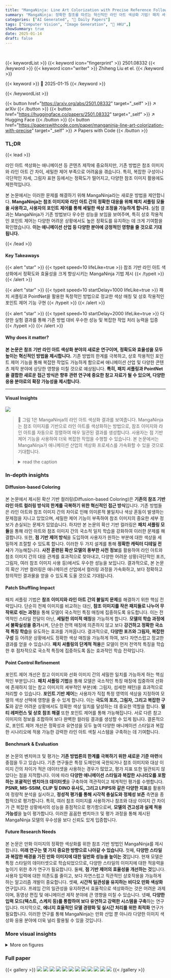 ```yaml
---
title: "MangaNinja: Line Art Colorization with Precise Reference Following"
summary: "MangaNinja: 정확한 참조를 따르는 혁신적인 라인 아트 색상화 기법! 패치 셔플링과 PointNet 기반의 상호 작용적 포인트 제어로 정교한 색상 표현과 복잡한 작업 지원!"
categories: ["AI Generated", "🤗 Daily Papers"]
tags: ["Computer Vision", "Image Generation", "🏢 HKU",]
showSummary: true
date: 2025-01-14
draft: false
---
```


<br>

{{< keywordList >}}
{{< keyword icon="fingerprint" >}} 2501.08332 {{< /keyword >}}
{{< keyword icon="writer" >}} Zhiheng Liu et el. {{< /keyword >}}
 
{{< keyword >}} 🤗 2025-01-15 {{< /keyword >}}
 
{{< /keywordList >}}

{{< button href="https://arxiv.org/abs/2501.08332" target="_self" >}}
↗ arXiv
{{< /button >}}
{{< button href="https://huggingface.co/papers/2501.08332" target="_self" >}}
↗ Hugging Face
{{< /button >}}
{{< button href="https://paperswithcode.com/paper/manganinja-line-art-colorization-with-precise" target="_self" >}}
↗ Papers with Code
{{< /button >}}




### TL;DR


{{< lead >}}

라인 아트 색상화는 애니메이션 등 콘텐츠 제작에 중요하지만, 기존 방법은 참조 이미지와 라인 아트 간 차이, 세밀한 제어 부족으로 어려움을 겪습니다. 특히, 복잡한 구성이나 극단적인 자세, 그림자 표현 등에서는 정확도가 떨어지고, 다양한 참조 이미지 활용에도 제한적입니다. 

본 논문에서는 이러한 문제를 해결하기 위해 MangaNinja라는 새로운 방법을 제안합니다. **MangaNinja는 참조 이미지와 라인 아트 간의 정확한 대응을 위해 패치 셔플링 모듈을 사용하고, 사용자의 포인트 제어를 통해 세밀한 색상 조정을 가능하게 합니다.**  실험 결과는 MangaNinja가 기존 방법보다 우수한 성능을 보임을 보여주며, 특히 상호 작용적인 포인트 제어는 다양한 어려운 상황에서도 높은 정확도를 유지하는 데 크게 기여함을 확인했습니다. **이는 애니메이션 산업 등 다양한 분야에 긍정적인 영향을 줄 것으로 기대됩니다.**

{{< /lead >}}


#### Key Takeaways

{{< alert "star" >}}
{{< typeit speed=10 lifeLike=true >}} 참조 기반 라인 아트 색상화에서 정확도와 효율성을 크게 향상시키는 MangaNinja 기법 제시 {{< /typeit >}}
{{< /alert >}}

{{< alert "star" >}}
{{< typeit speed=10 startDelay=1000 lifeLike=true >}} 패치 셔플링과 PointNet을 활용한 독창적인 방법으로 정교한 색상 매칭 및 상호 작용적인 포인트 제어 기능 구현 {{< /typeit >}}
{{< /alert >}}

{{< alert "star" >}}
{{< typeit speed=10 startDelay=2000 lifeLike=true >}} 다양한 실험 결과를 통해 기존 방법 대비 우수한 성능 및 복잡한 작업 처리 능력을 입증 {{< /typeit >}}
{{< /alert >}}

#### Why does it matter?
**본 논문은 참조 기반 라인 아트 색상화 분야의 새로운 연구이며, 정확도와 효율성을 모두 높이는 혁신적인 방법을 제시합니다.** 기존 방법의 한계를 극복하고, 상호 작용적인 포인트 제어 기능을 통해 복잡한 작업도 가능하게 함으로써 애니메이션 산업 및 다양한 콘텐츠 제작 분야에 상당한 영향을 미칠 것으로 예상됩니다. **특히, 패치 셔플링과 PointNet을 결합한 새로운 접근 방식은 향후 관련 연구에 중요한 참고 자료가 될 수 있으며, 다양한 응용 분야로의 확장 가능성을 제시합니다.**

------
#### Visual Insights



![](https://arxiv.org/html/2501.08332/x2.png)

> 🔼 그림 1은 MangaNinja의 라인 아트 색상화 결과를 보여줍니다. MangaNinja는 참조 이미지를 기반으로 라인 아트를 색상화하는 방법으로, 참조 이미지와 라인 아트를 자동으로 정렬하여 매우 일관된 결과를 생성합니다.  사용자는 점 기반 제어 기능을 사용하여 더욱 복잡한 작업을 수행할 수 있습니다.  본 논문에서는 MangaNinja가 애니메이션 산업의 색상화 프로세스를 가속화할 수 있을 것으로 기대합니다.
> <details>
> <summary>read the caption</summary>
> Figure 1: Line art colorization results. We propose MangaNinja, a reference-based line art colorization method. MangaNinja automatically aligns the reference with the line art for colorization, demonstrating remarkable consistency. Additionally, users can achieve more complex tasks using point control. We hope that MangaNinja can accelerate the colorization process in the anime industry.
> </details>







### In-depth insights


#### Diffusion-based Coloring
본 논문에서 제시된 확산 기반 컬러링(Diffusion-based Coloring)은 **기존의 참조 기반 라인 아트 컬러링 방식의 한계를 극복하기 위한 혁신적인 접근 방식**입니다. 기존 방법들은 라인 아트와 참조 이미지 간의 차이로 인해 의미론적 불일치나 색상 혼동이 발생하는 문제점을 지니고 있었으며, 세밀한 제어 기능이 부족하여 참조 이미지의 중요한 세부 정보가 손실되는 문제가 있었습니다.  하지만 본 논문의 확산 기반 컬러링은 **패치 셔플링 모듈**을 통해 라인 아트와 참조 이미지 간의 국소적 일치 학습을 강화하여 이러한 문제를 해결합니다. 또한, **점 기반 제어 방식**을 도입하여 사용자가 원하는 부분에 대한 색상을 세밀하게 조절할 수 있도록 합니다. 이러한 두 가지 설계를 통해 **정확한 캐릭터 디테일 전사**가 가능해집니다.  **사전 훈련된 확산 모델의 풍부한 사전 정보**를 활용하여 라인 아트와 참조 이미지 간의 대응 관계를 효과적으로 찾아내고, 다양한 어려운 상황(극단적인 포즈, 그림자, 여러 참조 이미지 사용 등)에서도 우수한 성능을 보입니다.  결과적으로, 본 논문의 확산 기반 컬러링은 애니메이션 산업에서 컬러링 과정을 가속화하고, 보다 정확하고 창의적인 결과물을 얻을 수 있도록 도울 것으로 기대됩니다.

#### Patch Shuffling Impact
패치 셔플링 기법은 **참조 이미지와 라인 아트 간의 불일치 문제**를 해결하기 위한 핵심 전략입니다. 단순히 전체 이미지를 비교하는 대신, **참조 이미지를 작은 패치들로 나누어 무작위로 섞는 과정**을 통해 모델이 국소적인 특징 매칭에 집중하도록 유도합니다. 이는 전역적인 스타일 전달이 아닌, **세밀한 의미적 매칭**을 가능하게 합니다.  **모델의 학습 과정에서 불확실성을 증가**시켜, 단순한 전역 매칭에 의존하지 않고 보다 **강건하고 정확한 국소적 특징 학습**을 유도하는 효과를 가져옵니다.  결과적으로,  **다양한 포즈와 그림자, 복잡한 구성** 등 어려운 상황에서도 정확한 색상 매칭을 가능하게 하여, 보다 자연스럽고 정교한 결과를 얻을 수 있습니다.  **패치 셔플링의 단계적 적용**은 모델이 먼저 전역적 특징을 학습한 후 점차적으로 국소적 특징에 집중하도록 돕는 효과적인 학습 전략입니다.

#### Point Control Refinement
포인트 제어 개선은 참고 이미지와 선화 이미지 간의 세밀한 일치를 가능하게 하는 핵심적인 부분입니다. **패치 셔플링 기법**을 통해 모델은 국소적인 특징 매칭에 집중하여 선화에 존재하지 않는 참고 이미지의 세부적인 부분(예: 그림자, 섬세한 패턴)을 효과적으로 처리할 수 있습니다.  **포인트 기반 제어**는 사용자가 직접 특정 영역의 색상을 지정하여 모델의 색상 선택에 영향을 줄 수 있게 합니다. 이는 **극도의 포즈, 그림자, 그리고 복잡한 구도**와 같은 어려운 상황에서도 정확한 색상 일치를 달성하는 데 중요한 역할을 합니다.  **멀티 레퍼런스 및 상호 참조 해결** 또한 포인트 제어를 통해 가능해집니다. 서로 다른 참고 이미지의 정보를 조합하여 보다 완벽한 컬러링 결과를 생성할 수 있게 됩니다.  결론적으로, 포인트 제어 개선은 정확성과 유연성을 모두 높여 다양한 애니메이션 스타일과 복잡한 시나리오에 적용 가능한 강력한 라인 아트 색칠 시스템을 구축하는 데 기여합니다.

#### Benchmark & Evaluation
본 논문의 벤치마크 및 평가는 **기존 방법론의 한계를 극복하기 위한 새로운 기준 마련**에 중점을 두고 있습니다.  기존 연구들은 특정 도메인에 국한되거나 참조 이미지와 대상 이미지 간의 차이가 적은 데이터셋을 사용하는 경우가 많았고, 평가 지표 또한 일관되지 않았다는 점을 지적합니다. 이에 따라 **다양한 애니메이션 스타일과 복잡한 시나리오를 포함하는 포괄적인 벤치마크 데이터셋**을 구축하여 객관적이고 체계적인 평가를 수행합니다.  **PSNR, MS-SSIM, CLIP 및 DINO 유사도, 그리고 LPIPS와 같은 다양한 지표**를 활용하여 정량적 분석을 실시하고, **정성적 평가를 통해 시각적 충실도와 정체성 보존** 측면을 종합적으로 평가합니다. 특히, 여러 참조 이미지를 사용하거나 참조와 대상 이미지 간 차이가 큰 복잡한 상황에서의 성능을 중점적으로 평가함으로써, **모델의 견고성과 실제 적용 가능성**을 높이 평가합니다. 이러한 꼼꼼한 벤치마크 및 평가 과정을 통해 제시된 MangaNinja 모델의 우수성을 보다 신뢰도 있게 입증합니다.

#### Future Research Needs
본 논문은 만화 이미지의 정확한 색상화를 위한 참조 기반 방법인 MangaNinja를 제시합니다.  **미래 연구는 몇 가지 중요한 방향으로 나아갈 수 있습니다.** 첫째, **다양한 스타일과 복잡한 배경을 가진 만화 이미지에 대한 일반화 성능을 높이는 것**입니다.  현재 모델은 특정 스타일의 데이터셋으로 학습되었으므로, 다양한 스타일의 이미지에 대한 적응력을 높이기 위한 추가 연구가 필요합니다. 둘째, **점 기반 제어의 효율성을 개선하는 것**입니다.  사용자 입력에 대한 의존도를 줄이고, 보다 자연스럽고 직관적인 상호작용을 가능하게 하는 알고리즘 개발이 중요합니다. 셋째, **시간적 일관성을 유지하는 비디오 만화 색상화** 연구입니다. 프레임 간의 일관성을 유지하면서 효율적으로 색상화하는 것은 어려운 과제이며, 동영상 편집 및 애니메이션 제작 분야에 큰 영향을 미칠 수 있습니다.  넷째, **다양한 입력 모드(텍스트, 스케치 등)를 통합하여 보다 유연하고 강력한 시스템을 구축**하는 연구입니다.  마지막으로, **에너지 효율적인 모델 경량화 및 실시간 처리를 위한 최적화** 연구가 필요합니다.  이러한 연구를 통해 MangaNinja는 만화 산업 뿐 아니라 다양한 이미지 색상화 응용 분야에 더욱 널리 활용될 수 있을 것입니다.


### More visual insights

<details>
<summary>More on figures
</summary>


![](https://arxiv.org/html/2501.08332/x3.png)

> 🔼 그림 2는 MangaNinja가 점 기반 안내를 통해 어떻게 다양한 어려운 작업들을 처리할 수 있는지 보여줍니다. 예를 들어, 참조 이미지와 라인 아트 간에 상당한 차이가 있더라도 세부 정보를 유지하면서 색상을 정확하게 일치시킬 수 있습니다. 4.3절에서 더 자세히 설명합니다.
> <details>
> <summary>read the caption</summary>
> Figure 2: Visualization of point guidance. By introducing points as guidance, MangaNinja can tackle many challenging tasks, such as when there are significant variations between reference images and line art while preserving details. See more in Sec. 4.3.
> </details>



![](https://arxiv.org/html/2501.08332/x4.png)

> 🔼 그림 3은 MangaNinja의 훈련 과정을 보여줍니다. 비디오 데이터에서 두 프레임을 무작위로 선택하여 하나는 참조 이미지로, 다른 하나는 라인 아트 이미지로 사용합니다. 두 프레임 모두 각각 참조 U-Net과 잡음 제거 U-Net에 입력됩니다. 모델의 자동 매칭 및 세밀한 제어 기능을 향상시키기 위해 점진적 패치 셔플링을 포함한 일련의 훈련 전략을 제안합니다. 또한 기존 모델을 사용하여 두 프레임에서 매칭 포인트를 추출하고 이러한 점 지도를 PointNet을 통해 주 분기에 입력합니다.
> <details>
> <summary>read the caption</summary>
> Figure 3: The training process of MangaNinja. We randomly select two frames from video data, using one frame as a reference image and extracting the line art from the other. Both frames are input into the Reference U-Net and the Denoising U-Net, respectively. To enhance the model’s automatic matching and fine-grained control capabilities, we propose a series of training strategies, including progressive patch shuffling. Additionally, we employ an off-the-shelf model to extract matching points from the two frames, and these point maps are fed into the main branch through PointNet.
> </details>



![](https://arxiv.org/html/2501.08332/x5.png)

> 🔼 그림 4는 제안된 MangaNinja 방법과 기존의 최첨단 비생성적 컬러라이제이션 방법인 BasicPBC, 일관성 생성 방법인 IP-Adapter, AnyDoor 방법을 비교한 결과를 보여줍니다.  결과는 MangaNinja가 색상 정확도와 생성된 이미지 품질 면에서 다른 방법들보다 상당히 우수함을 보여줍니다. 특히, MangaNinja는 생성 결과에 포인트 기반의 가이드를 사용하지 않고도 우수한 성능을 달성했다는 점을 강조합니다.  각 방법의 결과 이미지를 나란히 배치하여 시각적으로 비교하며, 참조 이미지, 라인 아트, 각 방법의 결과 이미지, 그리고 정답 이미지를 함께 제시합니다. 이를 통해 사용자는 각 방법의 장단점과 제안된 방법의 우수성을 명확하게 이해할 수 있습니다.
> <details>
> <summary>read the caption</summary>
> Figure 4: Qualitative comparisons. We compare our method with the state-of-the-art non-generative colorization method BasicPBC, the consistency generation method IP-Adapter, and AnyDoor. The results demonstrate that our method significantly outperforms them in terms of colorization accuracy and generated image quality. Notably, our method does not use points for guidance in the generated results.
> </details>



![](https://arxiv.org/html/2501.08332/x6.png)

> 🔼 그림 5는 다양한 자세나 누락된 세부 정보가 있는 어려운 상황에서 점 기반 안내를 사용하여 MangaNinja가 어떻게 여러 가지 어려운 작업을 처리할 수 있는지 보여줍니다.  첫 번째와 두 번째 줄에서는 참조 이미지와 라인 아트 간에 상당한 차이가 있습니다.  또한, 사용자는 참조 이미지에 일치하는 부분이 없는 영역이나 요소(예: 세 번째 샘플의 옷 아랫부분)를 색칠하기 위해 점 기반 안내를 사용할 수 있습니다. 여러 개체를 처리할 때 점 기반 안내는 색상 혼동을 효과적으로 방지합니다(마지막 줄).
> <details>
> <summary>read the caption</summary>
> Figure 5: Visualization of varying poses or missing details. With point guidance, MangaNinja can tackle many challenging cases. For instance, in the first two rows, there are significant variations between the reference image and line art. Furthermore, users can employ point guidance to colorize regions or elements with no matches in the reference; for example, the lower parts of the clothing are missing in the reference image of the third sample. When dealing with multiple objects, point guidance effectively prevents color confusion, as demonstrated in the last row.
> </details>



![](https://arxiv.org/html/2501.08332/x7.png)

> 🔼 그림 6은 MangaNinja의 다중 참조 이미지 색상화 기능을 보여줍니다. 사용자는 여러 개의 참조 이미지에서 특정 영역을 점으로 선택하여 선화 이미지의 모든 요소에 대한 가이드를 제공할 수 있습니다.  또한, MangaNinja는 여러 참조 이미지에서 유사한 시각적 요소 간의 충돌을 효과적으로 해결합니다.  즉, 서로 다른 참조 이미지에서 같은 대상의 색상이 조금씩 다르더라도, MangaNinja는 이러한 차이점들을 조화롭게 통합하여 일관성 있는 색상을 생성합니다.
> <details>
> <summary>read the caption</summary>
> Figure 6: Visualization of multi-ref colorization. MangaNinja enables users to select specific areas from multiple reference images through points, providing guidance for all elements in the line art. Additionally, it effectively resolves conflicts between similar visual elements across the reference images.
> </details>



</details>






### Full paper

{{< gallery >}}
<img src="paper_images/1.png" class="grid-w50 md:grid-w33 xl:grid-w25" />
<img src="paper_images/2.png" class="grid-w50 md:grid-w33 xl:grid-w25" />
<img src="paper_images/3.png" class="grid-w50 md:grid-w33 xl:grid-w25" />
<img src="paper_images/4.png" class="grid-w50 md:grid-w33 xl:grid-w25" />
<img src="paper_images/5.png" class="grid-w50 md:grid-w33 xl:grid-w25" />
<img src="paper_images/6.png" class="grid-w50 md:grid-w33 xl:grid-w25" />
<img src="paper_images/7.png" class="grid-w50 md:grid-w33 xl:grid-w25" />
<img src="paper_images/8.png" class="grid-w50 md:grid-w33 xl:grid-w25" />
<img src="paper_images/9.png" class="grid-w50 md:grid-w33 xl:grid-w25" />
<img src="paper_images/10.png" class="grid-w50 md:grid-w33 xl:grid-w25" />
<img src="paper_images/11.png" class="grid-w50 md:grid-w33 xl:grid-w25" />
<img src="paper_images/12.png" class="grid-w50 md:grid-w33 xl:grid-w25" />
{{< /gallery >}}